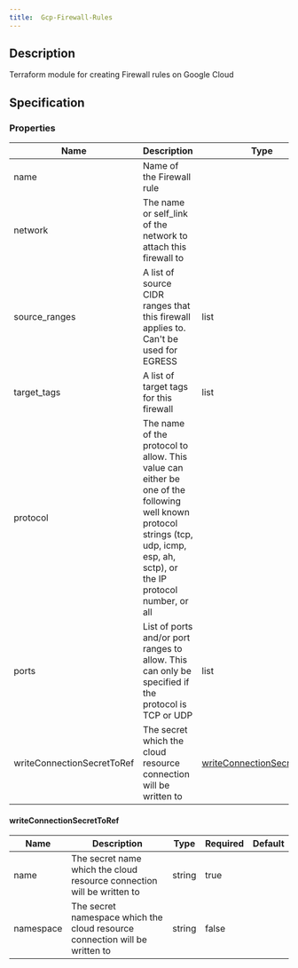 ```yaml
---
title:  Gcp-Firewall-Rules
---
```


## Description

 Terraform module for creating Firewall rules on Google Cloud

## Specification


### Properties

 Name | Description | Type | Required | Default 
 ------------ | ------------- | ------------- | ------------- | ------------- 
 name | Name of the Firewall rule |  | true |  
 network | The name or self_link of the network to attach this firewall to |  | true |  
 source_ranges | A list of source CIDR ranges that this firewall applies to. Can't be used for EGRESS | list | true |  
 target_tags | A list of target tags for this firewall | list | true |  
 protocol | The name of the protocol to allow. This value can either be one of the following well known protocol strings (tcp, udp, icmp, esp, ah, sctp), or the IP protocol number, or all |  | true |  
 ports | List of ports and/or port ranges to allow. This can only be specified if the protocol is TCP or UDP | list | true |  
 writeConnectionSecretToRef | The secret which the cloud resource connection will be written to | [writeConnectionSecretToRef](#writeConnectionSecretToRef) | false |  


#### writeConnectionSecretToRef

 Name | Description | Type | Required | Default 
 ------------ | ------------- | ------------- | ------------- | ------------- 
 name | The secret name which the cloud resource connection will be written to | string | true |  
 namespace | The secret namespace which the cloud resource connection will be written to | string | false |  
